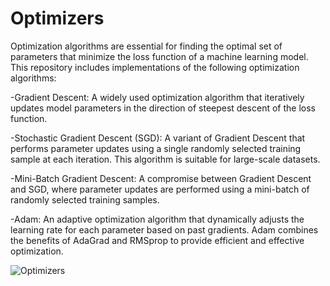 # Optimizers
Optimization algorithms are essential for finding the optimal set of parameters that minimize the loss function of a machine learning model. This repository includes implementations of the following optimization algorithms:

  -Gradient Descent: A widely used optimization algorithm that iteratively updates model parameters in the direction of steepest descent of the loss function.

  -Stochastic Gradient Descent (SGD): A variant of Gradient Descent that performs parameter updates using a single randomly selected training sample at each iteration. This algorithm is suitable for large-scale datasets.

  -Mini-Batch Gradient Descent: A compromise between Gradient Descent and SGD, where parameter updates are performed using a mini-batch of randomly selected training samples.

  -Adam: An adaptive optimization algorithm that dynamically adjusts the learning rate for each parameter based on past gradients. Adam combines the benefits of AdaGrad and RMSprop to provide efficient and effective      optimization.

![Optimizers](Optimizers.gif)
